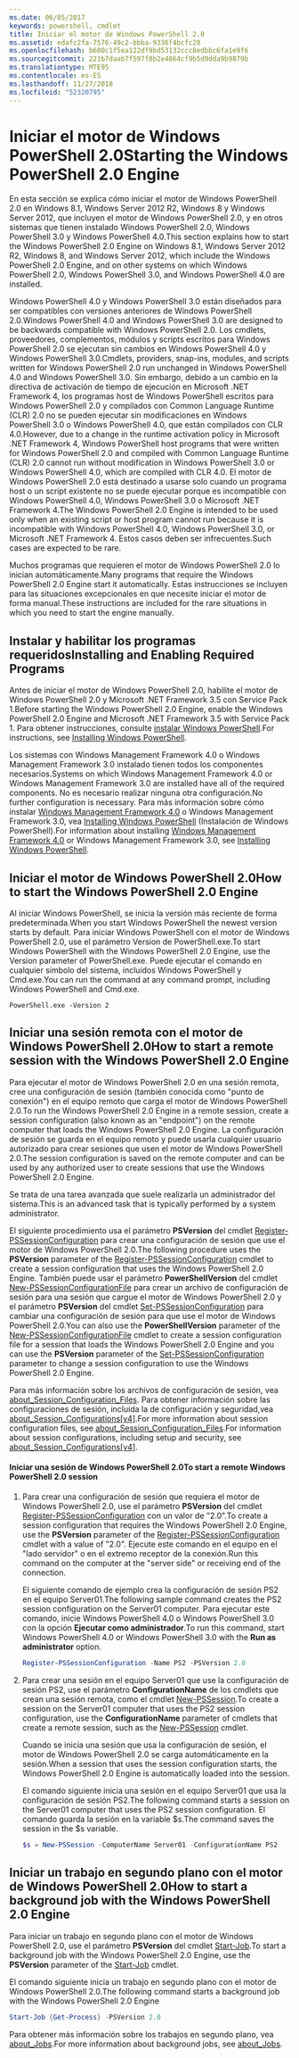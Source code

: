 ```yaml
---
ms.date: 06/05/2017
keywords: powershell, cmdlet
title: Iniciar el motor de Windows PowerShell 2.0
ms.assetid: edafc2fa-7576-49c2-bbba-9336f4bcfc28
ms.openlocfilehash: b600c1f5ea122df9bd53132ccc8edbbc6fa1e9f6
ms.sourcegitcommit: 221b7daab7f597f8b2e4864cf9b5d9dda9b9879b
ms.translationtype: MTE95
ms.contentlocale: es-ES
ms.lasthandoff: 11/27/2018
ms.locfileid: "52320795"
---
```

# <a name="starting-the-windows-powershell-20-engine"></a><span data-ttu-id="ab2a5-103">Iniciar el motor de Windows PowerShell 2.0</span><span class="sxs-lookup"><span data-stu-id="ab2a5-103">Starting the Windows PowerShell 2.0 Engine</span></span>

<span data-ttu-id="ab2a5-104">En esta sección se explica cómo iniciar el motor de Windows PowerShell 2.0 en Windows 8.1, Windows Server 2012 R2, Windows 8 y Windows Server 2012, que incluyen el motor de Windows PowerShell 2.0, y en otros sistemas que tienen instalado Windows PowerShell 2.0, Windows PowerShell 3.0 y Windows PowerShell 4.0.</span><span class="sxs-lookup"><span data-stu-id="ab2a5-104">This section explains how to start the Windows PowerShell 2.0 Engine on Windows 8.1, Windows Server 2012 R2, Windows 8, and Windows Server 2012, which include the Windows PowerShell 2.0 Engine, and on other systems on which Windows PowerShell 2.0, Windows PowerShell 3.0, and Windows PowerShell 4.0 are installed.</span></span>

<span data-ttu-id="ab2a5-105">Windows PowerShell 4.0 y Windows PowerShell 3.0 están diseñados para ser compatibles con versiones anteriores de Windows PowerShell 2.0.</span><span class="sxs-lookup"><span data-stu-id="ab2a5-105">Windows PowerShell 4.0 and Windows PowerShell 3.0 are designed to be backwards compatible with Windows PowerShell 2.0.</span></span> <span data-ttu-id="ab2a5-106">Los cmdlets, proveedores, complementos, módulos y scripts escritos para Windows PowerShell 2.0 se ejecutan sin cambios en Windows PowerShell 4.0 y Windows PowerShell 3.0.</span><span class="sxs-lookup"><span data-stu-id="ab2a5-106">Cmdlets, providers, snap-ins, modules, and scripts written for Windows PowerShell 2.0 run unchanged in Windows PowerShell 4.0 and Windows PowerShell 3.0.</span></span> <span data-ttu-id="ab2a5-107">Sin embargo, debido a un cambio en la directiva de activación de tiempo de ejecución en Microsoft .NET Framework 4, los programas host de Windows PowerShell escritos para Windows PowerShell 2.0 y compilados con Common Language Runtime (CLR) 2.0 no se pueden ejecutar sin modificaciones en Windows PowerShell 3.0 o Windows PowerShell 4.0, que están compilados con CLR 4.0.</span><span class="sxs-lookup"><span data-stu-id="ab2a5-107">However, due to a change in the runtime activation policy in Microsoft .NET Framework 4, Windows PowerShell host programs that were written for Windows PowerShell 2.0 and compiled with Common Language Runtime (CLR) 2.0 cannot run without modification in Windows PowerShell 3.0 or Windows PowerShell 4.0, which are compiled with CLR 4.0.</span></span> <span data-ttu-id="ab2a5-108">El motor de Windows PowerShell 2.0 está destinado a usarse solo cuando un programa host o un script existente no se puede ejecutar porque es incompatible con Windows PowerShell 4.0, Windows PowerShell 3.0 o Microsoft .NET Framework 4.</span><span class="sxs-lookup"><span data-stu-id="ab2a5-108">The Windows PowerShell 2.0 Engine is intended to be used only when an existing script or host program cannot run because it is incompatible with Windows PowerShell 4.0, Windows PowerShell 3.0, or Microsoft .NET Framework 4.</span></span> <span data-ttu-id="ab2a5-109">Estos casos deben ser infrecuentes.</span><span class="sxs-lookup"><span data-stu-id="ab2a5-109">Such cases are expected to be rare.</span></span>

<span data-ttu-id="ab2a5-110">Muchos programas que requieren el motor de Windows PowerShell 2.0 lo inician automáticamente.</span><span class="sxs-lookup"><span data-stu-id="ab2a5-110">Many programs that require the Windows PowerShell 2.0 Engine start it automatically.</span></span> <span data-ttu-id="ab2a5-111">Estas instrucciones se incluyen para las situaciones excepcionales en que necesite iniciar el motor de forma manual.</span><span class="sxs-lookup"><span data-stu-id="ab2a5-111">These instructions are included for the rare situations in which you need to start the engine manually.</span></span>

## <a name="installing-and-enabling-required-programs"></a><span data-ttu-id="ab2a5-112">Instalar y habilitar los programas requeridos</span><span class="sxs-lookup"><span data-stu-id="ab2a5-112">Installing and Enabling Required Programs</span></span>

<span data-ttu-id="ab2a5-113">Antes de iniciar el motor de Windows PowerShell 2.0, habilite el motor de Windows PowerShell 2.0 y Microsoft .NET Framework 3.5 con Service Pack 1.</span><span class="sxs-lookup"><span data-stu-id="ab2a5-113">Before starting the Windows PowerShell 2.0 Engine, enable the Windows PowerShell 2.0 Engine and Microsoft .NET Framework 3.5 with Service Pack 1.</span></span> <span data-ttu-id="ab2a5-114">Para obtener instrucciones, consulte [instalar Windows PowerShell](Installing-Windows-PowerShell.md).</span><span class="sxs-lookup"><span data-stu-id="ab2a5-114">For instructions, see [Installing Windows PowerShell](Installing-Windows-PowerShell.md).</span></span>

<span data-ttu-id="ab2a5-115">Los sistemas con Windows Management Framework 4.0 o Windows Management Framework 3.0 instalado tienen todos los componentes necesarios.</span><span class="sxs-lookup"><span data-stu-id="ab2a5-115">Systems on which Windows Management Framework 4.0 or Windows Management Framework 3.0 are installed have all of the required components.</span></span> <span data-ttu-id="ab2a5-116">No es necesario realizar ninguna otra configuración.</span><span class="sxs-lookup"><span data-stu-id="ab2a5-116">No further configuration is necessary.</span></span> <span data-ttu-id="ab2a5-117">Para más información sobre cómo instalar [Windows Management Framework 4.0](https://go.microsoft.com/fwlink/?LinkID=293881) o Windows Management Framework 3.0, vea [Installing Windows PowerShell](Installing-Windows-PowerShell.md) (Instalación de Windows PowerShell).</span><span class="sxs-lookup"><span data-stu-id="ab2a5-117">For information about installing [Windows Management Framework 4.0](https://go.microsoft.com/fwlink/?LinkID=293881) or Windows Management Framework 3.0, see [Installing Windows PowerShell](Installing-Windows-PowerShell.md).</span></span>

## <a name="how-to-start-the-windows-powershell-20-engine"></a><span data-ttu-id="ab2a5-118">Iniciar el motor de Windows PowerShell 2.0</span><span class="sxs-lookup"><span data-stu-id="ab2a5-118">How to start the Windows PowerShell 2.0 Engine</span></span>

<span data-ttu-id="ab2a5-119">Al iniciar Windows PowerShell, se inicia la versión más reciente de forma predeterminada.</span><span class="sxs-lookup"><span data-stu-id="ab2a5-119">When you start Windows PowerShell the newest version starts by default.</span></span> <span data-ttu-id="ab2a5-120">Para iniciar Windows PowerShell con el motor de Windows PowerShell 2.0, use el parámetro Version de PowerShell.exe.</span><span class="sxs-lookup"><span data-stu-id="ab2a5-120">To start Windows PowerShell with the Windows PowerShell 2.0 Engine, use the Version parameter of PowerShell.exe.</span></span> <span data-ttu-id="ab2a5-121">Puede ejecutar el comando en cualquier símbolo del sistema, incluidos Windows PowerShell y Cmd.exe.</span><span class="sxs-lookup"><span data-stu-id="ab2a5-121">You can run the command at any command prompt, including Windows PowerShell and Cmd.exe.</span></span>

```
PowerShell.exe -Version 2
```

## <a name="how-to-start-a-remote-session-with-the-windows-powershell-20-engine"></a><span data-ttu-id="ab2a5-122">Iniciar una sesión remota con el motor de Windows PowerShell 2.0</span><span class="sxs-lookup"><span data-stu-id="ab2a5-122">How to start a remote session with the Windows PowerShell 2.0 Engine</span></span>

<span data-ttu-id="ab2a5-123">Para ejecutar el motor de Windows PowerShell 2.0 en una sesión remota, cree una configuración de sesión (también conocida como "punto de conexión") en el equipo remoto que carga el motor de Windows PowerShell 2.0.</span><span class="sxs-lookup"><span data-stu-id="ab2a5-123">To run the Windows PowerShell 2.0 Engine in a remote session, create a session configuration (also known as an "endpoint") on the remote computer that loads the Windows PowerShell 2.0 Engine.</span></span> <span data-ttu-id="ab2a5-124">La configuración de sesión se guarda en el equipo remoto y puede usarla cualquier usuario autorizado para crear sesiones que usen el motor de Windows PowerShell 2.0.</span><span class="sxs-lookup"><span data-stu-id="ab2a5-124">The session configuration is saved on the remote computer and can be used by any authorized user to create sessions that use the Windows PowerShell 2.0 Engine.</span></span>

<span data-ttu-id="ab2a5-125">Se trata de una tarea avanzada que suele realizarla un administrador del sistema.</span><span class="sxs-lookup"><span data-stu-id="ab2a5-125">This is an advanced task that is typically performed by a system administrator.</span></span>

<span data-ttu-id="ab2a5-126">El siguiente procedimiento usa el parámetro **PSVersion** del cmdlet [Register-PSSessionConfiguration](https://technet.microsoft.com/library/e9152ae2-bd6d-4056-9bc7-dc1893aa29ea) para crear una configuración de sesión que use el motor de Windows PowerShell 2.0.</span><span class="sxs-lookup"><span data-stu-id="ab2a5-126">The following procedure uses the **PSVersion** parameter of the [Register-PSSessionConfiguration](https://technet.microsoft.com/library/e9152ae2-bd6d-4056-9bc7-dc1893aa29ea) cmdlet to create a session configuration that uses the Windows PowerShell 2.0 Engine.</span></span> <span data-ttu-id="ab2a5-127">También puede usar el parámetro **PowerShellVersion** del cmdlet [New-PSSessionConfigurationFile](https://technet.microsoft.com/library/5f3e3633-6e90-479c-aea9-ba45a1954866) para crear un archivo de configuración de sesión para una sesión que cargue el motor de Windows PowerShell 2.0 y el parámetro **PSVersion** del cmdlet [Set-PSSessionConfiguration](https://technet.microsoft.com/library/b21fbad3-1759-4260-b206-dcb8431cd6ea) para cambiar una configuración de sesión para que use el motor de Windows PowerShell 2.0.</span><span class="sxs-lookup"><span data-stu-id="ab2a5-127">You can also use the **PowerShellVersion** parameter of the [New-PSSessionConfigurationFile](https://technet.microsoft.com/library/5f3e3633-6e90-479c-aea9-ba45a1954866) cmdlet to create a session configuration file for a session that loads the Windows PowerShell 2.0 Engine and you can use the **PSVersion** parameter of the [Set-PSSessionConfiguration](https://technet.microsoft.com/library/b21fbad3-1759-4260-b206-dcb8431cd6ea) parameter to change a session configuration to use the Windows PowerShell 2.0 Engine.</span></span>

<span data-ttu-id="ab2a5-128">Para más información sobre los archivos de configuración de sesión, vea [about_Session_Configuration_Files](https://technet.microsoft.com/library/c7217447-1ebf-477b-a8ef-4dbe9a1473b8). Para obtener información sobre las configuraciones de sesión, incluida la de configuración y seguridad,vea [about_Session_Configurations[v4]](https://technet.microsoft.com/library/a2fbe12a-350c-4d04-be50-24102824e3ab).</span><span class="sxs-lookup"><span data-stu-id="ab2a5-128">For more information about session configuration files, see [about_Session_Configuration_Files](https://technet.microsoft.com/library/c7217447-1ebf-477b-a8ef-4dbe9a1473b8).For information about session configurations, including setup and security, see [about_Session_Configurations[v4]](https://technet.microsoft.com/library/a2fbe12a-350c-4d04-be50-24102824e3ab).</span></span>

#### <a name="to-start-a-remote-windows-powershell-20-session"></a><span data-ttu-id="ab2a5-129">Iniciar una sesión de Windows PowerShell 2.0</span><span class="sxs-lookup"><span data-stu-id="ab2a5-129">To start a remote Windows PowerShell 2.0 session</span></span>

1. <span data-ttu-id="ab2a5-130">Para crear una configuración de sesión que requiera el motor de Windows PowerShell 2.0, use el parámetro **PSVersion** del cmdlet [Register-PSSessionConfiguration](https://technet.microsoft.com/library/e9152ae2-bd6d-4056-9bc7-dc1893aa29ea) con un valor de "2.0".</span><span class="sxs-lookup"><span data-stu-id="ab2a5-130">To create a session configuration that requires the Windows PowerShell 2.0 Engine, use the **PSVersion** parameter of the [Register-PSSessionConfiguration](https://technet.microsoft.com/library/e9152ae2-bd6d-4056-9bc7-dc1893aa29ea) cmdlet with a value of "2.0".</span></span> <span data-ttu-id="ab2a5-131">Ejecute este comando en el equipo en el "lado servidor" o en el extremo receptor de la conexión.</span><span class="sxs-lookup"><span data-stu-id="ab2a5-131">Run this command on the computer at the "server side" or receiving end of the connection.</span></span>

   <span data-ttu-id="ab2a5-132">El siguiente comando de ejemplo crea la configuración de sesión PS2 en el equipo Server01.</span><span class="sxs-lookup"><span data-stu-id="ab2a5-132">The following sample command creates the PS2 session configuration on the Server01 computer.</span></span> <span data-ttu-id="ab2a5-133">Para ejecutar este comando, inicie Windows PowerShell 4.0 o Windows PowerShell 3.0 con la opción **Ejecutar como administrador**.</span><span class="sxs-lookup"><span data-stu-id="ab2a5-133">To run this command, start Windows PowerShell 4.0 or Windows PowerShell 3.0 with the **Run as administrator** option.</span></span>

   ```powershell
   Register-PSSessionConfiguration -Name PS2 -PSVersion 2.0
   ```

2. <span data-ttu-id="ab2a5-134">Para crear una sesión en el equipo Server01 que use la configuración de sesión PS2, use el parámetro **ConfigurationName** de los cmdlets que crean una sesión remota, como el cmdlet [New-PSSession](https://technet.microsoft.com/library/76f6628c-054c-4eda-ba7a-a6f28daaa26f).</span><span class="sxs-lookup"><span data-stu-id="ab2a5-134">To create a session on the Server01 computer that uses the PS2 session configuration, use the **ConfigurationName** parameter of cmdlets that create a remote session, such as the [New-PSSession](https://technet.microsoft.com/library/76f6628c-054c-4eda-ba7a-a6f28daaa26f) cmdlet.</span></span>

   <span data-ttu-id="ab2a5-135">Cuando se inicia una sesión que usa la configuración de sesión, el motor de Windows PowerShell 2.0 se carga automáticamente en la sesión.</span><span class="sxs-lookup"><span data-stu-id="ab2a5-135">When a session that uses the session configuration starts, the Windows PowerShell 2.0 Engine is automatically loaded into the session.</span></span>

   <span data-ttu-id="ab2a5-136">El comando siguiente inicia una sesión en el equipo Server01 que usa la configuración de sesión PS2.</span><span class="sxs-lookup"><span data-stu-id="ab2a5-136">The following command starts a session on the Server01 computer that uses the PS2 session configuration.</span></span> <span data-ttu-id="ab2a5-137">El comando guarda la sesión en la variable $s.</span><span class="sxs-lookup"><span data-stu-id="ab2a5-137">The command saves the session in the $s variable.</span></span>

   ```powershell
   $s = New-PSSession -ComputerName Server01 -ConfigurationName PS2
   ```

## <a name="how-to-start-a-background-job-with-the-windows-powershell-20-engine"></a><span data-ttu-id="ab2a5-138">Iniciar un trabajo en segundo plano con el motor de Windows PowerShell 2.0</span><span class="sxs-lookup"><span data-stu-id="ab2a5-138">How to start a background job with the Windows PowerShell 2.0 Engine</span></span>

<span data-ttu-id="ab2a5-139">Para iniciar un trabajo en segundo plano con el motor de Windows PowerShell 2.0, use el parámetro **PSVersion** del cmdlet [Start-Job](https://technet.microsoft.com/library/2bc04935-0deb-4ec0-b856-d7290cca6442).</span><span class="sxs-lookup"><span data-stu-id="ab2a5-139">To start a background job with the Windows PowerShell 2.0 Engine, use the **PSVersion** parameter of the [Start-Job](https://technet.microsoft.com/library/2bc04935-0deb-4ec0-b856-d7290cca6442) cmdlet.</span></span>

<span data-ttu-id="ab2a5-140">El comando siguiente inicia un trabajo en segundo plano con el motor de Windows PowerShell 2.0.</span><span class="sxs-lookup"><span data-stu-id="ab2a5-140">The following command starts a background job with the Windows PowerShell 2.0 Engine</span></span>

```powershell
Start-Job {Get-Process} -PSVersion 2.0
```

<span data-ttu-id="ab2a5-141">Para obtener más información sobre los trabajos en segundo plano, vea [about_Jobs](/powershell/module/microsoft.powershell.core/about/about_jobs).</span><span class="sxs-lookup"><span data-stu-id="ab2a5-141">For more information about background jobs, see [about_Jobs](/powershell/module/microsoft.powershell.core/about/about_jobs).</span></span>